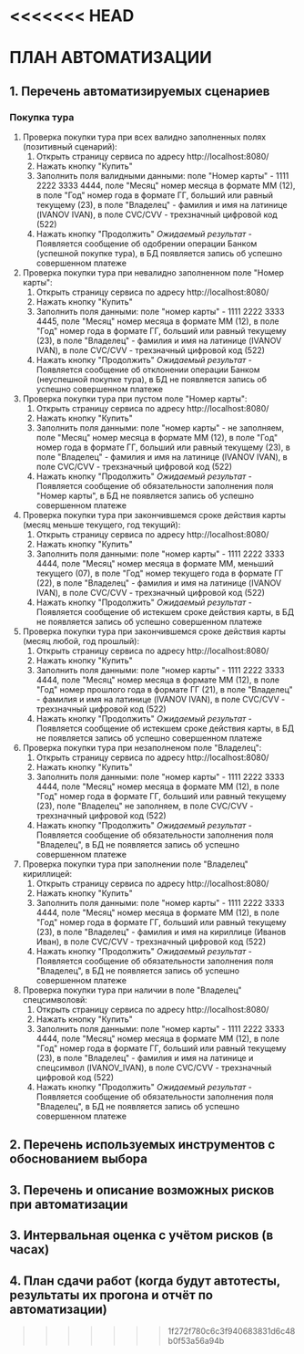 <<<<<<< HEAD
=======
# ПЛАН АВТОМАТИЗАЦИИ
##  1.  Перечень автоматизируемых сценариев
### Покупка тура
1. Проверка покупки тура при всех валидно заполненных полях (позитивный сценарий):
    1. Открыть страницу сервиса по адресу http://localhost:8080/
    2. Нажать кнопку "Купить"
    3. Заполнить поля валидными данными: поле "Номер карты" - 1111 2222 3333 4444, поле "Месяц" номер месяца в формате ММ (12), в поле "Год" номер года в формате ГГ, больший или равный текущему (23), в поле "Владелец" - фамилия и имя на латинице (IVANOV IVAN), в поле CVC/CVV - трехзначный цифровой код (522)
    4. Нажать кнопку "Продолжить"
    *Ожидаемый результат* - Появляется сообщение об одобрении операции Банком (успешной покупке тура), в БД появляется запись об успешно совершенном платеже
2.  Проверка покупки тура при невалидно заполненном поле "Номер карты":
    1. Открыть страницу сервиса по адресу http://localhost:8080/
    2. Нажать кнопку "Купить"
    3. Заполнить поля данными: поле "номер карты" - 1111 2222 3333 4445, поле "Месяц" номер месяца в формате ММ (12), в поле "Год" номер года в формате ГГ, больший или равный текущему (23), в поле "Владелец" - фамилия и имя на латинице (IVANOV IVAN), в поле CVC/CVV - трехзначный цифровой код (522)
    4. Нажать кнопку "Продолжить"
    *Ожидаемый результат* - Появляется сообщение об отклонении операции Банком (неуспешной покупке тура), в БД не появляется запись об успешно совершенном платеже
3.  Проверка покупки тура при пустом поле "Номер карты":
    1. Открыть страницу сервиса по адресу http://localhost:8080/
    2. Нажать кнопку "Купить"
    3. Заполнить поля данными: поле "номер карты" - не заполняем, поле "Месяц" номер месяца в формате ММ (12), в поле "Год" номер года в формате ГГ, больший или равный текущему (23), в поле "Владелец" - фамилия и имя на латинице (IVANOV IVAN), в поле CVC/CVV - трехзначный цифровой код (522)
    4. Нажать кнопку "Продолжить"
    *Ожидаемый результат* - Появляется сообщение об обязательности заполнения поля "Номер карты", в БД не появляется запись об успешно совершенном платеже
4.  Проверка покупки тура при закончившемся сроке действия карты (месяц меньше текущего, год текущий):
    1. Открыть страницу сервиса по адресу http://localhost:8080/
    2. Нажать кнопку "Купить"
    3. Заполнить поля данными: поле "номер карты" - 1111 2222 3333 4444, поле "Месяц" номер месяца  в формате ММ, меньший текущего (07), в поле "Год" номер текущего года в формате ГГ (22), в поле "Владелец" - фамилия и имя на латинице (IVANOV IVAN), в поле CVC/CVV - трехзначный цифровой код (522)
    4. Нажать кнопку "Продолжить"
    *Ожидаемый результат* - Появляется сообщение об истекшем сроке действия карты, в БД не появляется запись об успешно совершенном платеже
5.  Проверка покупки тура при закончившемся сроке действия карты (месяц любой, год прошлый):
    1. Открыть страницу сервиса по адресу http://localhost:8080/
    2. Нажать кнопку "Купить"
    3. Заполнить поля данными: поле "номер карты" - 1111 2222 3333 4444, поле "Месяц" номер месяца  в формате ММ (12), в поле "Год" номер прошлого года в формате ГГ (21), в поле "Владелец" - фамилия и имя на латинице (IVANOV IVAN), в поле CVC/CVV - трехзначный цифровой код (522)
    4. Нажать кнопку "Продолжить"
    *Ожидаемый результат* - Появляется сообщение об истекшем сроке действия карты, в БД не появляется запись об успешно совершенном платеже
6.  Проверка покупки тура при незаполненом поле "Владелец":
    1. Открыть страницу сервиса по адресу http://localhost:8080/
    2. Нажать кнопку "Купить"
    3. Заполнить поля данными: поле "номер карты" - 1111 2222 3333 4444, поле "Месяц" номер месяца в формате ММ (12), в поле "Год" номер года в формате ГГ, больший или равный текущему (23), поле "Владелец" не заполняем, в поле CVC/CVV - трехзначный цифровой код (522)
    4. Нажать кнопку "Продолжить"
    *Ожидаемый результат* - Появляется сообщение об обязательности заполнения поля "Владелец", в БД не появляется запись об успешно совершенном платеже
7.  Проверка покупки тура при заполнении поле "Владелец" кириллицей:
    1. Открыть страницу сервиса по адресу http://localhost:8080/
    2. Нажать кнопку "Купить"
    3. Заполнить поля данными: поле "номер карты" - 1111 2222 3333 4444, поле "Месяц" номер месяца в формате ММ (12), в поле "Год" номер года в формате ГГ, больший или равный текущему (23),  в поле "Владелец" - фамилия и имя на кириллице (Иванов Иван), в поле CVC/CVV - трехзначный цифровой код (522)
    4. Нажать кнопку "Продолжить"
    *Ожидаемый результат* - Появляется сообщение об обязательности заполнения поля "Владелец", в БД не появляется запись об успешно совершенном платеже
8.  Проверка покупки тура при наличии в поле "Владелец" спецсимволовй:
    1. Открыть страницу сервиса по адресу http://localhost:8080/
    2. Нажать кнопку "Купить"
    3. Заполнить поля данными: поле "номер карты" - 1111 2222 3333 4444, поле "Месяц" номер месяца в формате ММ (12), в поле "Год" номер года в формате ГГ, больший или равный текущему (23), в поле "Владелец" - фамилия и имя на латинице и спецсимвол (IVANOV_IVAN), в поле CVC/CVV - трехзначный цифровой код (522)
    4. Нажать кнопку "Продолжить"
    *Ожидаемый результат* - Появляется сообщение об обязательности заполнения поля "Владелец", в БД не появляется запись об успешно совершенном платеже


##  2.  Перечень используемых инструментов с обоснованием выбора


##  3.  Перечень и описание возможных рисков при автоматизации


##  3.  Интервальная оценка с учётом рисков (в часах)


##  4.  План сдачи работ (когда будут автотесты, результаты их прогона и отчёт по автоматизации)
>>>>>>> 1f272f780c6c3f940683831d6c48b0f53a56a94b
